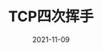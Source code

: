 ---
title: TCP四次挥手
date: 2021-11-09
sidebar: 'auto'
tags:
- TCP
categories:
- 计算机网络
isShowComments: true
---